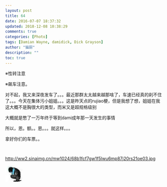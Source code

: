 ```yaml
---
layout: post
title: 64
date: 2016-07-07 18:37:32
updated: 2018-12-08 10:38:29
comments: true
categories: [Photo]
tags: [Damian Wayne, damidick, Dick Grayson]
author: "猫厨"
description: ""
toc: true
---
```


<p>※性转注意</p> 
<p>※飙车注意。</p> 
<p>对不起，我又来深夜发车了。。。最近那群太太越来越那啥了，车速已经真的刹不住了。。。今天在集体污小姐姐。。。这是昨天点的rujiao梗，但是我想了想，姐姐在我这大概不是胸很大的类型，而米又是超规格级别</p> 
<p>大概就是憋了一万年终于等到dami成年那一天发生的事情</p> 
<p>所以，恩。额。。恩。。。就这样。。。<br /></p> 
<p>拿好你们的车票。。</p> 
<p><br /></p> 
<p><a rel="nofollow" href="http://ww2.sinaimg.cn/mw1024/68b1fcf7gw1f5lwu6mp87j20rs21oe03.jpg" target="_blank"  >http://ww2.sinaimg.cn/mw1024/68b1fcf7gw1f5lwu6mp87j20rs21oe03.jpg</a><br /></p>

![](https://raw.githubusercontent.com/alicewish/meowchain247/master/img_cVZNdzJtQk9JV2R3dU4xV1liM2N3cTkrVzRES2lKcm1KaVdjbGEwc1M1UTEwdk53SGZTK3BnPT0.jpg)